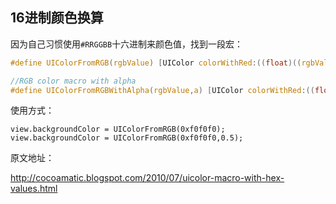 ## 16进制颜色换算

因为自己习惯使用`#RRGGBB`十六进制来颜色值，找到一段宏：

```c
#define UIColorFromRGB(rgbValue) [UIColor colorWithRed:((float)((rgbValue & 0xFF0000) >> 16))/255.0 green:((float)((rgbValue & 0xFF00) >> 8))/255.0 blue:((float)(rgbValue & 0xFF))/255.0 alpha:1.0]

//RGB color macro with alpha
#define UIColorFromRGBWithAlpha(rgbValue,a) [UIColor colorWithRed:((float)((rgbValue & 0xFF0000) >> 16))/255.0 green:((float)((rgbValue & 0xFF00) >> 8))/255.0 blue:((float)(rgbValue & 0xFF))/255.0 alpha:a]
```

使用方式：

```objc
view.backgroundColor = UIColorFromRGB(0xf0f0f0);
view.backgroundColor = UIColorFromRGB(0xf0f0f0,0.5);
```

原文地址：

<http://cocoamatic.blogspot.com/2010/07/uicolor-macro-with-hex-values.html>
